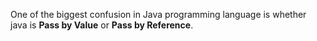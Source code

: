 One of the biggest confusion in Java programming language is whether java is **Pass by Value** or **Pass by Reference**.